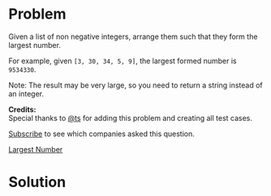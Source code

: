 
# Problem

Given a list of non negative integers, arrange them such that they form the
largest number.

For example, given `[3, 30, 34, 5, 9]`, the largest formed number is
`9534330`.

Note: The result may be very large, so you need to return a string instead of
an integer.

**Credits:**  
Special thanks to [@ts](https://oj.leetcode.com/discuss/user/ts) for adding
this problem and creating all test cases.

[Subscribe](/subscribe/) to see which companies asked this question.



[Largest Number](https://leetcode.com/problems/largest-number)

# Solution



